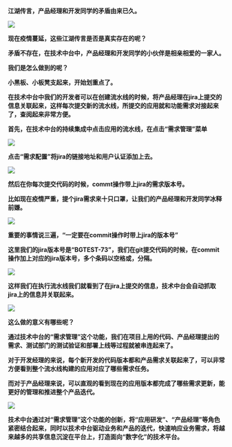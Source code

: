 **江湖传言，产品经理和开发同学的矛盾由来已久。**

![](media/f299bd4afbd776b417c31c3842d2226a.jpg)

**现在疫情蔓延，这些江湖传言是否是真实存在的呢？**

**矛盾不存在，在技术中台中，产品经理和开发同学的小伙伴是相亲相爱的一家人。**

**我们是怎么做到的呢？**

**小黑板、小板凳支起来，开始划重点了。**

**在技术中台中我们的开发者可以在创建流水线的时候，将产品经理在jira上提交的信息关联起来，这样每次提交新的流水线，所提交的应用就和功能需求对接起来了，查阅起来非常方便。**

**首先，在技术中台的持续集成中点击应用的流水线，在点击“需求管理”菜单**

![](media/dc4d29addc6b8a489a6a93aac82210f0.png)

**点击“需求配置”将jira的链接地址和用户认证添加上去。**

![](media/55e845a5327744a98ad9fdd16cf8af02.png)

**然后在你每次提交代码的时候，commt操作带上jira的需求版本号。**

**比如现在疫情严重，提个jira需求来十只口罩，让我们的产品经理和开发同学冰释前嫌。**

![](media/c76df2de95ad815cef6d7ebc62b7c823.png)

**重要的事情说三遍，“一定要在commit操作时带上jira的版本号”**

**这里我们的jira版本号是“BGTEST-73”，我们在git提交代码的时候，在commit操作加上对应的jira版本号，多个条码以空格或，分隔。**

![](media/c222c1babcf70a7369dd665636080c01.png)

**这样我们在执行流水线我们就看到了在jira上提交的信息，技术中台会自动抓取jira上的信息并关联起来。**

![](media/bcf0608819079c23e3887052f3d933bf.png)

**这么做的意义有哪些呢？**

**通过技术中台的“需求管理”这个功能，我们在项目上用的代码、产品经理提出的需求、测试部门的测试验证和部署上线等过程就被串连起来了。**

**对于开发经理的来说，每个新开发的代码版本都和产品需求关联起来了，可以非常方便看到整个流水线构建的应用对应了哪些需求任务。**

**而对于产品经理来说，可以直观的看到现在的应用版本都完成了哪些需求更新，能更好的管理和推进整个产品迭代。**

![](media/0a338b9c63fe6147283ede508bc656db.jpg)

**技术中台通过对“需求管理”这个功能的创新，将“应用研发”、“产品经理”等角色紧密结合起来，同时以技术中台驱动业务和产品的迭代，快速响应业务需求，将越来越多的共享信息沉淀在平台上，打造面向“数字化”的技术平台。**

